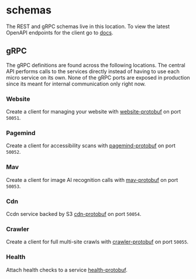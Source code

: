 # schemas

The REST and gRPC schemas live in this location.
To view the latest OpenAPI endpoints for the client go to [docs](https://app.swaggerhub.com/apis-docs/A11yWatch/A11yWatch/).

## gRPC

The gRPC definitions are found across the following locations. The central API performs calls to the services directly instead of having to use each micro service on its own.
None of the gRPC ports are exposed in production since its meant for internal communication only right now.

### Website

Create a client for managing your website with [website-protobuf](./website.proto) on port `50051`.

### Pagemind

Create a client for accessibility scans with [pagemind-protobuf](./pagemind.proto) on port `50052`.

### Mav

Create a client for image AI recognition calls with [mav-protobuf](./mav.proto) on port `50053`.

### Cdn

Ccdn service backed by S3 [cdn-protobuf](./cdn.proto) on port `50054`.

### Crawler

Create a client for full multi-site crawls with [crawler-protobuf](./crawler.proto) on port `50055`.

### Health

Attach health checks to a service [health-protobuf](./health.proto).
